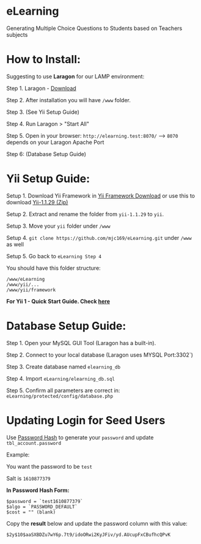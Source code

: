 # eLearning

Generating Multiple Choice Questions to Students based on Teachers subjects

# How to Install:

Suggesting to use **Laragon** for our LAMP environment:

Step 1. Laragon - [Download](https://laragon.org/download/)

Step 2. After installation you will have `/www` folder.

Step 3. (See Yii Setup Guide)

Step 4. Run Laragon > "Start All"

Step 5. Open in your browser: `http://elearning.test:8070/` --> `8070` depends on your Laragon Apache Port

Step 6: (Database Setup Guide)

# Yii Setup Guide:

Setup 1. Download Yii Framework in
[Yii Framework Download](https://www.yiiframework.com/download) or use this to download [Yii-1.1.29 (Zip)](https://github.com/yiisoft/yii/releases/download/1.1.29/yii-1.1.29.f89b76.tar.gz)

Setup 2. Extract and rename the folder from `yii-1.1.29` to `yii`.

Setup 3. Move your `yii` folder under `/www`

Setup 4. `git clone https://github.com/mjc169/eLearning.git` under `/www` as well

Setup 5. Go back to `eLearning Step 4`

You should have this folder structure:

```
/www/eLearning
/www/yii/...
/www/yii/framework
```

**For Yii 1 - Quick Start Guide. Check [here](https://www.yiiframework.com/doc/guide/1.1/en/quickstart.first-app)**

# Database Setup Guide:

Step 1. Open your MySQL GUI Tool (Laragon has a built-in).

Step 2. Connect to your local database (Laragon uses MYSQL Port:3302`)

Step 3. Create database named `elearning_db`

Step 4. Import `eLearning/elearning_db.sql`

Step 5. Confirm all parameters are correct in: `eLearning/protected/config/database.php`

# Updating Login for Seed Users
Use [Password Hash](https://onlinephp.io/password-hash) to generate your `password` and update `tbl_account.password`

Example:

You want the password to be `test`

Salt is `1610877379`


**In Password Hash Form:**
```
$password = `test1610877379`
$algo = `PASSWORD_DEFAULT`
$cost = "" (blank)
```
Copy the **result** below and update the password column with this value:
```
$2y$10$aaSXBDZu7wY6p.7t9/idoORwi2KyJFiv/yd.AUcupFxCBufhcQPvK
```
